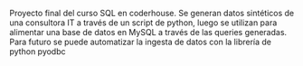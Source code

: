 Proyecto final del curso SQL en coderhouse. 
Se generan datos sintéticos de una consultora IT  a través de un script de python, luego se utilizan para alimentar una base de datos en MySQL a través de las queries generadas. 
Para futuro se puede automatizar la ingesta de datos con la librería de python pyodbc 
